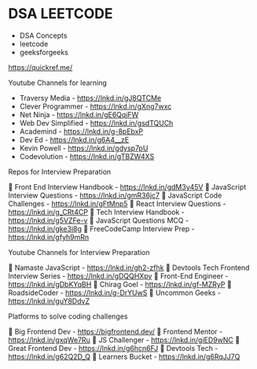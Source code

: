 # DSA LEETCODE
- DSA Concepts
- leetcode
- geeksforgeeks

https://quickref.me/

Youtube Channels for learning

- Traversy Media - https://lnkd.in/gJ8QTCMe
- Clever Programmer - https://lnkd.in/gXng7wxc
- Net Ninja - https://lnkd.in/gE6QqjFW
- Web Dev Simplified - https://lnkd.in/gsdTQUCh
- Academind - https://lnkd.in/g-8pEbxP
- Dev Ed - https://lnkd.in/g6A4__zE
- Kevin Powell - https://lnkd.in/gdysp7pU
- Codevolution - https://lnkd.in/gTBZW4XS

Repos for Interview Preparation

📁 Front End Interview Handbook - https://lnkd.in/gdM3y45V
📁 JavaScript Interview Questions - https://lnkd.in/gmR36jc7
📁 JavaScript Code Challenges - https://lnkd.in/gFtMnp5
📁 React Interview Questions - https://lnkd.in/g_CRt4CP
📁 Tech Interview Handbook - https://lnkd.in/g5VZFe-v
📁 JavaScript Questions MCQ - https://lnkd.in/gke3i8g
📁 FreeCodeCamp Interview Prep - https://lnkd.in/gfyh9mRn


Youtube Channels for Interview Preparation

🎥 Namaste JavaScript - https://lnkd.in/gh2-zfhk
🎥 Devtools Tech Frontend Interview Series - https://lnkd.in/gDQQHXpy
🎥 Front-End Engineer - https://lnkd.in/gDbKYqBH
🎥 Chirag Goel - https://lnkd.in/gf-MZRyP
🎥 RoadsideCoder - https://lnkd.in/g-DrYUwS
🎥 Uncommon Geeks - https://lnkd.in/guY8DdvZ

Platforms to solve coding challenges

🚉 Big Frontend Dev - https://bigfrontend.dev/
🚉 Frontend Mentor - https://lnkd.in/gxqWe7Ru
🚉 JS Challenger - https://lnkd.in/giED9wNC
🚉 Great Frontend Dev - https://lnkd.in/g6hcn6FJ
🚉 Devtools Tech - https://lnkd.in/g62Q2D_Q
🚉 Learners Bucket - https://lnkd.in/g6RqJJ7Q
